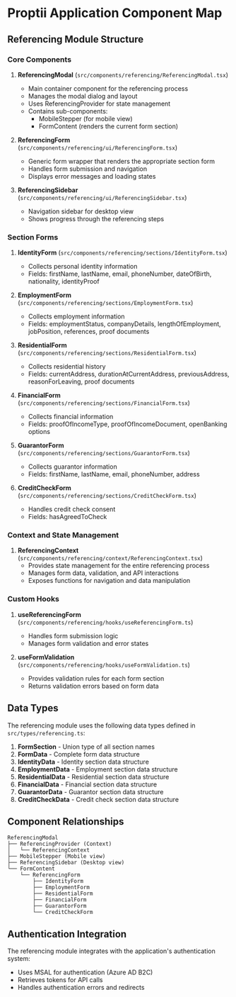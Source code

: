 # Proptii Application Component Map

## Referencing Module Structure

### Core Components

1. **ReferencingModal** (`src/components/referencing/ReferencingModal.tsx`)
   - Main container component for the referencing process
   - Manages the modal dialog and layout
   - Uses ReferencingProvider for state management
   - Contains sub-components:
     - MobileStepper (for mobile view)
     - FormContent (renders the current form section)

2. **ReferencingForm** (`src/components/referencing/ui/ReferencingForm.tsx`)
   - Generic form wrapper that renders the appropriate section form
   - Handles form submission and navigation
   - Displays error messages and loading states

3. **ReferencingSidebar** (`src/components/referencing/ui/ReferencingSidebar.tsx`)
   - Navigation sidebar for desktop view
   - Shows progress through the referencing steps

### Section Forms

1. **IdentityForm** (`src/components/referencing/sections/IdentityForm.tsx`)
   - Collects personal identity information
   - Fields: firstName, lastName, email, phoneNumber, dateOfBirth, nationality, identityProof

2. **EmploymentForm** (`src/components/referencing/sections/EmploymentForm.tsx`)
   - Collects employment information
   - Fields: employmentStatus, companyDetails, lengthOfEmployment, jobPosition, references, proof documents

3. **ResidentialForm** (`src/components/referencing/sections/ResidentialForm.tsx`)
   - Collects residential history
   - Fields: currentAddress, durationAtCurrentAddress, previousAddress, reasonForLeaving, proof documents

4. **FinancialForm** (`src/components/referencing/sections/FinancialForm.tsx`)
   - Collects financial information
   - Fields: proofOfIncomeType, proofOfIncomeDocument, openBanking options

5. **GuarantorForm** (`src/components/referencing/sections/GuarantorForm.tsx`)
   - Collects guarantor information
   - Fields: firstName, lastName, email, phoneNumber, address

6. **CreditCheckForm** (`src/components/referencing/sections/CreditCheckForm.tsx`)
   - Handles credit check consent
   - Fields: hasAgreedToCheck

### Context and State Management

1. **ReferencingContext** (`src/components/referencing/context/ReferencingContext.tsx`)
   - Provides state management for the entire referencing process
   - Manages form data, validation, and API interactions
   - Exposes functions for navigation and data manipulation

### Custom Hooks

1. **useReferencingForm** (`src/components/referencing/hooks/useReferencingForm.ts`)
   - Handles form submission logic
   - Manages form validation and error states

2. **useFormValidation** (`src/components/referencing/hooks/useFormValidation.ts`)
   - Provides validation rules for each form section
   - Returns validation errors based on form data

## Data Types

The referencing module uses the following data types defined in `src/types/referencing.ts`:

1. **FormSection** - Union type of all section names
2. **FormData** - Complete form data structure
3. **IdentityData** - Identity section data structure
4. **EmploymentData** - Employment section data structure
5. **ResidentialData** - Residential section data structure
6. **FinancialData** - Financial section data structure
7. **GuarantorData** - Guarantor section data structure
8. **CreditCheckData** - Credit check section data structure

## Component Relationships

```
ReferencingModal
├── ReferencingProvider (Context)
│   └── ReferencingContext
├── MobileStepper (Mobile view)
├── ReferencingSidebar (Desktop view)
└── FormContent
    └── ReferencingForm
        ├── IdentityForm
        ├── EmploymentForm
        ├── ResidentialForm
        ├── FinancialForm
        ├── GuarantorForm
        └── CreditCheckForm
```

## Authentication Integration

The referencing module integrates with the application's authentication system:
- Uses MSAL for authentication (Azure AD B2C)
- Retrieves tokens for API calls
- Handles authentication errors and redirects 
